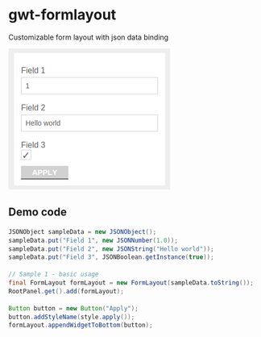 # gwt-formlayout
Customizable form layout with json data binding

![Demo form](https://raw.githubusercontent.com/hugzhorolo/gwt-formlayout/master/doc/DemoForm.png)

## Demo code
```java
JSONObject sampleData = new JSONObject();
sampleData.put("Field 1", new JSONNumber(1.0));
sampleData.put("Field 2", new JSONString("Hello world"));
sampleData.put("Field 3", JSONBoolean.getInstance(true));

// Sample 1 - basic usage
final FormLayout formLayout = new FormLayout(sampleData.toString());
RootPanel.get().add(formLayout);

Button button = new Button("Apply");
button.addStyleName(style.apply());
formLayout.appendWidgetToBottom(button);
```

